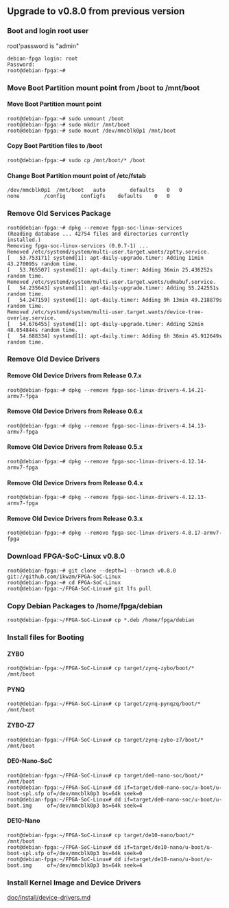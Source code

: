 Upgrade to v0.8.0 from previous version
------------------------------------------------------------------------------------

### Boot and login root user

root'password is "admin"

```console
debian-fpga login: root
Password:
root@debian-fpga:~#
```

### Move Boot Partition mount point from /boot to /mnt/boot

#### Move Boot Partition mount point

```console
root@debian-fpga:~# sudo unmount /boot
root@debian-fpga:~# sudo mkdir /mnt/boot
root@debian-fpga:~# sudo mount /dev/mmcblk0p1 /mnt/boot
```

#### Copy Boot Partition files to /boot

```console
root@debian-fpga:~# sudo cp /mnt/boot/* /boot
```

#### Change Boot Partition mount point of /etc/fstab

```text:/etc/fstab
/dev/mmcblk0p1	/mnt/boot	auto		defaults	0	0
none		/config		configfs	defaults	0	0
```

### Remove Old Services Package

```console
root@debian-fpga:~# dpkg --remove fpga-soc-linux-services
(Reading database ... 42754 files and directories currently installed.)
Removing fpga-soc-linux-services (0.0.7-1) ...
Removed /etc/systemd/system/multi-user.target.wants/zptty.service.
[   53.753171] systemd[1]: apt-daily-upgrade.timer: Adding 11min 43.270095s random time.
[   53.765507] systemd[1]: apt-daily.timer: Adding 36min 25.436252s random time.
Removed /etc/systemd/system/multi-user.target.wants/udmabuf.service.
[   54.235643] systemd[1]: apt-daily-upgrade.timer: Adding 55.242551s random time.
[   54.247159] systemd[1]: apt-daily.timer: Adding 9h 13min 49.218879s random time.
Removed /etc/systemd/system/multi-user.target.wants/device-tree-overlay.service.
[   54.676455] systemd[1]: apt-daily-upgrade.timer: Adding 52min 48.054844s random time.
[   54.688334] systemd[1]: apt-daily.timer: Adding 6h 36min 45.912649s random time.
```

### Remove Old Device Drivers

#### Remove Old Device Drivers from Release 0.7.x

```console
root@debian-fpga:~# dpkg --remove fpga-soc-linux-drivers-4.14.21-armv7-fpga
```

#### Remove Old Device Drivers from Release 0.6.x

```console
root@debian-fpga:~# dpkg --remove fpga-soc-linux-drivers-4.14.13-armv7-fpga
```

#### Remove Old Device Drivers from Release 0.5.x

```console
root@debian-fpga:~# dpkg --remove fpga-soc-linux-drivers-4.12.14-armv7-fpga
```

#### Remove Old Device Drivers from Release 0.4.x

```console
root@debian-fpga:~# dpkg --remove fpga-soc-linux-drivers-4.12.13-armv7-fpga
```

#### Remove Old Device Drivers from Release 0.3.x

```console
root@debian-fpga:~# dpkg --remove fpga-soc-linux-drivers-4.8.17-armv7-fpga
```

### Download FPGA-SoC-Linux v0.8.0

```console
root@debian-fpga:~# git clone --depth=1 --branch v0.8.0 git://github.com/ikwzm/FPGA-SoC-Linux
root@debian-fpga:~# cd FPGA-SoC-Linux
root@debian-fpga:~/FPGA-SoC-Linux# git lfs pull
```

### Copy Debian Packages to /home/fpga/debian

```console
root@debian-fpga:~/FPGA-SoC-Linux# cp *.deb /home/fpga/debian
```

### Install files for Booting

#### ZYBO

```console
root@debian-fpga:~/FPGA-SoC-Linux# cp target/zynq-zybo/boot/*    /mnt/boot
```

#### PYNQ

```console
root@debian-fpga:~/FPGA-SoC-Linux# cp target/zynq-pynqzq/boot/*  /mnt/boot
```

#### ZYBO-Z7

```console
root@debian-fpga:~/FPGA-SoC-Linux# cp target/zynq-zybo-z7/boot/* /mnt/boot
```

#### DE0-Nano-SoC

```console
root@debian-fpga:~/FPGA-SoC-Linux# cp target/de0-nano-soc/boot/* /mnt/boot
root@debian-fpga:~/FPGA-SoC-Linux# dd if=target/de0-nano-soc/u-boot/u-boot-spl.sfp of=/dev/mmcblk0p3 bs=64k seek=0
root@debian-fpga:~/FPGA-SoC-Linux# dd if=target/de0-nano-soc/u-boot/u-boot.img     of=/dev/mmcblk0p3 bs=64k seek=4
```

#### DE10-Nano

```console
root@debian-fpga:~/FPGA-SoC-Linux# cp target/de10-nano/boot/* /mnt/boot
root@debian-fpga:~/FPGA-SoC-Linux# dd if=target/de10-nano/u-boot/u-boot-spl.sfp of=/dev/mmcblk0p3 bs=64k seek=0
root@debian-fpga:~/FPGA-SoC-Linux# dd if=target/de10-nano/u-boot/u-boot.img     of=/dev/mmcblk0p3 bs=64k seek=4
```

### Install Kernel Image and Device Drivers

[doc/install/device-drivers.md](device-drivers.md)

